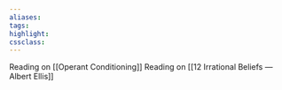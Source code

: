 ```yaml
---
aliases:  
tags:
highlight:  
cssclass:
---
```


Reading on [[Operant Conditioning]]
Reading on  [[12 Irrational Beliefs — Albert Ellis]]
